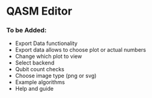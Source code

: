 # QASM Editor

### To be Added:

- Export Data functionality
- Export data allows to choose plot or actual numbers
- Change which plot to view
- Select backend
- Qubit count checks
- Choose image type (png or svg)
- Example algorithms
- Help and guide
